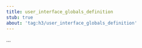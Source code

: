 ```yaml
---
title: user_interface_globals_definition
stub: true
about: 'tag:h3/user_interface_globals_definition'
---
```

...
